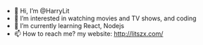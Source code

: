 - 👋 Hi, I’m @HarryLit
- 👀 I’m interested in watching movies and TV shows, and coding
- 🌱 I’m currently learning React, Nodejs
- 📫 How to reach me? my website: http://litszx.com/

<!---
HarryLit/HarryLit is a ✨ special ✨ repository because its `README.md` (this file) appears on your GitHub profile.
You can click the Preview link to take a look at your changes.
--->

